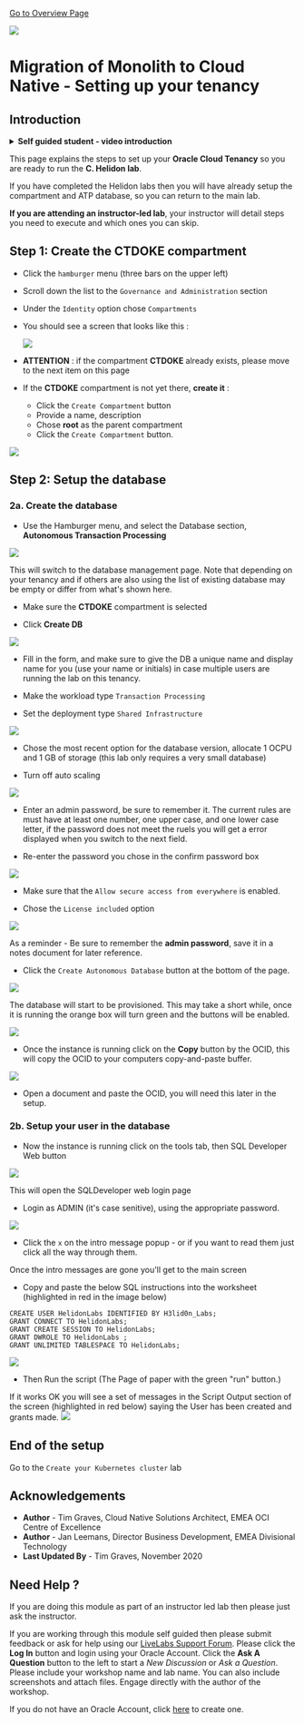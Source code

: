 [Go to Overview Page](../README.md)

![](../../../common/images/customer.logo2.png)

# Migration of Monolith to Cloud Native - Setting up your tenancy



## Introduction

<details><summary><b>Self guided student - video introduction</b></summary>

This video is an introduction to the Kubernetes labs setup - for people who have not done the Helidon and docker sections. Once you've watched it please press the "Back" button on your browser to return to the labs.

[![Kubernetes labs only setup Introduction Video](https://img.youtube.com/vi/o3KqqMqRxPk/0.jpg)](https://youtu.be/o3KqqMqRxPk "Kubernetes labs only setup introduction video")

---

</details>

This page explains the steps to set up your **Oracle Cloud Tenancy** so you are ready to run the **C. Helidon lab**. 

If you have completed the Helidon labs then you will have already setup the compartment and ATP database, so you can return to the main lab.

**If you are attending an instructor-led lab**, your instructor will detail steps you need to execute and which ones you can skip.

## Step 1: Create the CTDOKE compartment

- Click the `hamburger` menu (three bars on the upper left)

- Scroll down the list to the `Governance and Administration` section

- Under the `Identity` option chose `Compartments`

- You should see a screen that looks like this : 

  ![](images/compartments.png)

  

- **ATTENTION** : if the compartment **CTDOKE** already exists, please move to the next item on this page
- If the **CTDOKE** compartment is not yet there, **create it** : 
  - Click the `Create Compartment` button
  - Provide a name, description
  - Chose **root** as the parent compartment
  - Click the `Create Compartment` button.

![](images/create-compartment.png)

## Step 2: Setup the database

### 2a. Create the database

- Use the Hamburger menu, and select the Database section, **Autonomous Transaction Processing**

![](images/db-01-atp-menu.png)

This will switch to the database management page. Note that depending on your tenancy and if others are also using the list of existing database may be empty or differ from what's shown here.

- Make sure the **CTDOKE** compartment is selected

- Click **Create DB**

![](images/db-02-atp-compartment-create.png)

- Fill in the form, and make sure to give the DB a unique name and display name for you (use your name or initials) in case multiple users are running the lab on this tenancy.

- Make the workload type `Transaction Processing` 

- Set the deployment type `Shared Infrastructure` 

![](images/db-03-atp-create-form-identity.png)

- Chose the most recent option for the database version, allocate 1 OCPU and 1 GB of storage (this lab only requires a very small database)

- Turn off auto scaling

![](images/db-04-atp-create-form-config.png)

- Enter an admin password, be sure to remember it. The current rules are must have at least one number, one upper case, and one lower case letter, if the password does not meet the ruels you will get a error displayed when you switch to the next field.

- Re-enter the password you chose in the confirm password box

![](images/db-05-atp-create-form-password.png)

- Make sure that the `Allow secure access from everywhere` is enabled.

- Chose the `License included` option

![](images/db-06-atp-create-form-access-and-license.png)

As a reminder - Be sure to remember the **admin password**, save it in a notes document for later reference.

- Click the `Create Autonomous Database` button at the bottom of the page.

![](images/db-10-atp-creation-in-progress.png)

The database will start to be provisioned. This may take a short while, once it is running the orange box will turn green and the buttons will be enabled.

![](images/db-11-atp-creation-completed.png)

- Once the instance is running click on the **Copy** button by the OCID, this will copy the OCID to your computers copy-and-paste buffer.

![](images/db-12-atp-get-ocid.png)

- Open a document and paste the OCID, you will need this later in the setup.


### 2b. Setup your user in the database


- Now the instance is running click on the tools tab, then SQL Developer Web button

![](images/db-20-atp-access-sql-developer-web.png)

This will open the SQLDeveloper web login page

- Login as ADMIN (it's case senitive), using the appropriate password.

![](images/db-21-sql-developer-web-login.png)

- Click the `x` on the intro message popup - or if you want to read them just click all the way through them.

Once the intro messages are gone you'll get to the main screen



- Copy and paste the below SQL instructions into the worksheet (highlighted in red in the image below)

```
CREATE USER HelidonLabs IDENTIFIED BY H3lid0n_Labs;
GRANT CONNECT TO HelidonLabs;
GRANT CREATE SESSION TO HelidonLabs;
GRANT DWROLE TO HelidonLabs ;
GRANT UNLIMITED TABLESPACE TO HelidonLabs;
```

![](images/db-22-sql-developer-web-worksheet.png)

- Then Run the script (The Page of paper with the green "run" button.) 

If it works OK you will see a set of messages in the Script Output section of the screen (highlighted in red below) saying the User has been created and grants made.
![](images/db-23-sql-developer-web-script-output.png)



## End of the setup

Go to the `Create your Kubernetes cluster` lab

## Acknowledgements

* **Author** - Tim Graves, Cloud Native Solutions Architect, EMEA OCI Centre of Excellence
* **Author** - Jan Leemans, Director Business Development, EMEA Divisional Technology
* **Last Updated By** - Tim Graves, November 2020

## Need Help ?

If you are doing this module as part of an instructor led lab then please just ask the instructor.

If you are working through this module self guided then please submit feedback or ask for help using our [LiveLabs Support Forum](https://community.oracle.com/tech/developers/categories/OCI%20Native%20Development). Please click the **Log In** button and login using your Oracle Account. Click the **Ask A Question** button to the left to start a *New Discussion* or *Ask a Question*.  Please include your workshop name and lab name.  You can also include screenshots and attach files.  Engage directly with the author of the workshop.

If you do not have an Oracle Account, click [here](https://profile.oracle.com/myprofile/account/create-account.jspx) to create one.
